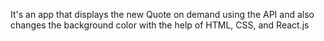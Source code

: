 It's an app that displays the new Quote on demand using the API and also changes the background color with the help of HTML, CSS, and React.js
